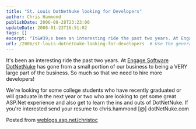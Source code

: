 ```yaml
---
title: "St. Louis DotNetNuke looking for Developers"
author: Chris Hammond
publishDate: 2006-08-28T23:23:00
updateDate: 2008-01-23T16:51:02
tags: []
excerpt: "It&#39;s been an interesting ride the past two years. At Engage Software DotNetNuke has gone from a small portion of our business to being a VERY large part of the business. So much so that we need to hire more developers!We&#39;re looking for some college students who have recently graduated or will graduate in the next year or two who are looking to get some great ASP.Net experience and also get to learn the ins and outs of DotNetNuke. If you&#39;re interested send your resume to chris.hammond [@] dotNetNuke.com Posted from..."
url: /2006/st-louis-dotnetnuke-looking-for-developers  # Use the generated URL with year
---
```

<p>It&#39;s been an interesting ride the past two years. At <a href="https://www.engagesoftware.net/">Engage Software</a> <a href="https://www.engagesoftware.net/Services/DotNetNukeDevelopment/tabid/403/Default.aspx">DotNetNuke</a> has gone from a small portion of our business to being a VERY large part of the business. So much so that we need to hire more developers!</p><p>We&#39;re looking for some college students who have recently graduated or will graduate in the next year or two who are looking to get some great ASP.Net experience and also get to learn the ins and outs of DotNetNuke. If you&#39;re interested send your resume to chris.hammond [@] dotNetNuke.com</p> Posted from <A href="https://weblogs.asp.net/christoc/">weblogs.asp.net/christoc</a>
